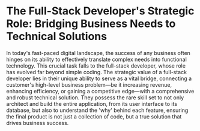 # The Full-Stack Developer's Strategic Role: Bridging Business Needs to Technical Solutions

In today's fast-paced digital landscape, the success of any business often hinges on its ability to effectively translate complex needs into functional technology. This crucial task falls to the full-stack developer, whose role has evolved far beyond simple coding. The strategic value of a full-stack developer lies in their unique ability to serve as a vital bridge, connecting a customer's high-level business problem—be it increasing revenue, enhancing efficiency, or gaining a competitive edge—with a comprehensive and robust technical solution. They possess the rare skill set to not only architect and build the entire application, from its user interface to its database, but also to understand the 'why' behind each feature, ensuring the final product is not just a collection of code, but a true solution that drives business success.

